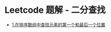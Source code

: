 # Leetcode 题解 - 二分查找
<!-- GFM-TOC -->
* [1.在排序数组中查找元素的第一个和最后一个位置](LeetCode%2034.在排序数组中查找元素的第一个和最后一个位置.md)
<!-- GFM-TOC -->
